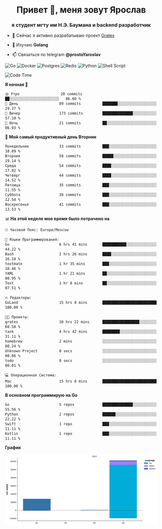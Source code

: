 <h1 align="center">Привет 👋, меня зовут Ярослав</h1>
<h3 align="center">я студент мгту им Н.Э. Баумана и 
backend разработчик</h3>

<!--[![Typing SVG](https://readme-typing-svg.herokuapp.com?color=%2336BCF7&lines=Computer+science+student)](https://git.io/typing-svg)
-->

<!--<p align="left"> <a href="https://github.com/ryo-ma/github-profile-trophy"><img src="https://github-profile-trophy.vercel.app/?username=passwordhash" alt="passwordhash" /></a> </p>-->

- 🔭 Сейчас я активно разрабатываю проект [Grates](https://github.com/passwordhash/grates)

- 🌱 Изучаю **Golang**

- 📫 Связаться по telegram **@prostoYaroslav**

![Go](https://img.shields.io/badge/go-%2300ADD8.svg?style=for-the-badge&logo=go&logoColor=white)
![Docker](https://img.shields.io/badge/docker-%230db7ed.svg?style=for-the-badge&logo=docker&logoColor=white)
![Postgres](https://img.shields.io/badge/postgres-%23316192.svg?style=for-the-badge&logo=postgresql&logoColor=white)
![Redis](https://img.shields.io/badge/redis-%23DD0031.svg?style=for-the-badge&logo=redis&logoColor=white)
![Python](https://img.shields.io/badge/python-3670A0?style=for-the-badge&logo=python&logoColor=ffdd54)
![Shell Script](https://img.shields.io/badge/shell_script-%23121011.svg?style=for-the-badge&logo=gnu-bash&logoColor=white)

<!--START_SECTION:waka-->
![Code Time](http://img.shields.io/badge/Code%20Time-16%20hrs%204%20mins-blue)

**Я ночная 🦉** 

```text
🌞 Утро                   20 commits          ██░░░░░░░░░░░░░░░░░░░░░░░   06.60 % 
🌆 День                   89 commits          ███████░░░░░░░░░░░░░░░░░░   29.37 % 
🌃 Вечер                  173 commits         ██████████████░░░░░░░░░░░   57.10 % 
🌙 Ночь                   21 commits          ██░░░░░░░░░░░░░░░░░░░░░░░   06.93 % 
```
📅 **Мой самый продуктивный день Вторник** 

```text
Понедельник              33 commits          ███░░░░░░░░░░░░░░░░░░░░░░   10.89 % 
Вторник                  58 commits          █████░░░░░░░░░░░░░░░░░░░░   19.14 % 
Среда                    54 commits          ████░░░░░░░░░░░░░░░░░░░░░   17.82 % 
Четверг                  44 commits          ████░░░░░░░░░░░░░░░░░░░░░   14.52 % 
Пятница                  35 commits          ███░░░░░░░░░░░░░░░░░░░░░░   11.55 % 
Суббота                  38 commits          ███░░░░░░░░░░░░░░░░░░░░░░   12.54 % 
Воскресенье              41 commits          ███░░░░░░░░░░░░░░░░░░░░░░   13.53 % 
```


📊 **На этой неделе мое время было потрачено на** 

```text
🕑︎ Часовой Пояс: Europe/Moscow

💬 Языки Программирования: 
Go                       6 hrs 41 mins       ███████████░░░░░░░░░░░░░░   44.22 % 
Bash                     2 hrs 26 mins       ████░░░░░░░░░░░░░░░░░░░░░   16.18 % 
textmate                 1 hr 35 mins        ███░░░░░░░░░░░░░░░░░░░░░░   10.46 % 
YAML                     1 hr 21 mins        ██░░░░░░░░░░░░░░░░░░░░░░░   08.95 % 
Text                     1 hr 8 mins         ██░░░░░░░░░░░░░░░░░░░░░░░   07.51 % 

🔥 Редакторы: 
GoLand                   15 hrs 8 mins       █████████████████████████   100.00 % 

🐱‍💻 Проекты: 
grates                   10 hrs 22 mins      █████████████████░░░░░░░░   68.58 % 
task                     4 hrs 42 mins       ████████░░░░░░░░░░░░░░░░░   31.11 % 
homebrew                 2 mins              ░░░░░░░░░░░░░░░░░░░░░░░░░   00.24 % 
Unknown Project          0 secs              ░░░░░░░░░░░░░░░░░░░░░░░░░   00.06 % 
todo                     0 secs              ░░░░░░░░░░░░░░░░░░░░░░░░░   00.01 % 

💻 Операционная Система: 
Mac                      15 hrs 8 mins       █████████████████████████   100.00 % 
```

**В основном программирую на Go** 

```text
Go                       5 repos             ██████████████░░░░░░░░░░░   55.56 % 
Python                   2 repos             ██████░░░░░░░░░░░░░░░░░░░   22.22 % 
Swift                    1 repo              ███░░░░░░░░░░░░░░░░░░░░░░   11.11 % 
Kotlin                   1 repo              ███░░░░░░░░░░░░░░░░░░░░░░   11.11 % 
```



**График**

![Lines of Code chart](https://raw.githubusercontent.com/passwordhash/passwordhash/main/assets/bar_graph.png)


<!--END_SECTION:waka-->

<!--
<p><img align="center" src="https://github-readme-stats.vercel.app/api/top-langs?username=passwordhash&show_icons=true&locale=en&layout=compact" alt="passwordhash" /></p>

<p><img align="center" src="https://github-readme-streak-stats.herokuapp.com/?user=passwordhash&" alt="passwordhash" /></p>-->

